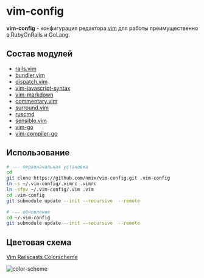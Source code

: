 # vim-config

**vim-config** - конфигурация редактора [vim](https://vim8.org) для работы преимущественно в RubyOnRails и GoLang.

## Состав модулей

* [rails.vim](https://github.com/tpope/vim-rails)
* [bundler.vim](https://github.com/tpope/vim-bundler)
* [dispatch.vim](https://github.com/tpope/vim-dispatch)
* [vim-javascript-syntax](https://github.com/jelera/vim-javascript-syntax)
* [vim-markdown](https://github.com/plasticboy/vim-markdown)
* [commentary.vim](https://github.com/tpope/vim-commentary)
* [surround.vim](https://github.com/tpope/vim-surround)
* [ruscmd](https://github.com/powerman/vim-plugin-ruscmd)
* [sensible.vim](https://github.com/tpope/vim-sensible)
* [vim-go](https://github.com/fatih/vim-go)
* [vim-compiler-go](https://github.com/rjohnsondev/vim-compiler-go)

## Использование

```bash
# --- первоначальная установка
cd
git clone https://github.com/nmix/vim-config.git .vim-config
ln -s ~/.vim-config/.vimrc .vimrc
ln -sfnv ~/.vim-config/.vim .vim
cd .vim-config
git submodule update --init --recursive  --remote

# --- обновление
cd ~/.vim-config
git submodule update --init --recursive  --remote
```

## Цветовая схема

[Vim Railscasts Colorscheme](https://github.com/jpo/vim-railscasts-theme)

![color-scheme](https://purl.onrails.ru/files/e655a0c0-6886-4b80-9d64-7382e8266bea.jpeg)

